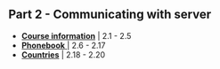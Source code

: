 ## Part 2 - Communicating with server

* [**Course information**](./courseinfo) | 2.1 - 2.5
* [**Phonebook** ](./phonebook) | 2.6 - 2.17
* [**Countries**](./countries) | 2.18 - 2.20